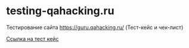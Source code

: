 # testing-qahacking.ru
Тестирование сайта https://guru.qahacking.ru/ (Тест-кейс и чек-лист)

[Ссылка на тест кейс](https://docs.google.com/spreadsheets/d/1hp67TRfu62HazC6sozo9M2Irtn-f87LUNSUSGomomZE/edit?usp=sharing)
